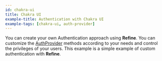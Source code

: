 ```yaml
---
id: chakra-ui
title: Chakra UI
example-title: Authentication with Chakra UI
example-tags: [chakra-ui, auth-provider]
---
```


You can create your own Authentication approach using **Refine**. You can customize the [AuthProvider](/docs/core/providers/auth-provider) methods according to your needs and control the privileges of your users. This example is a simple example of custom authentication with **Refine**.

<CodeSandboxExample path="auth-chakra-ui" />
